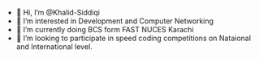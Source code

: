 - 👋 Hi, I’m @Khalid-Siddiqi
- 👀 I’m interested in Development and Computer Networking
- 🌱 I’m currently doing BCS form FAST NUCES Karachi
- 💞️ I’m looking to participate in speed coding competitions on Nataional and International level.

<!---
Khalid-Siddiqi/Khalid-Siddiqi is a ✨ special ✨ repository because its `README.md` (this file) appears on your GitHub profile.
You can click the Preview link to take a look at your changes.
--->

